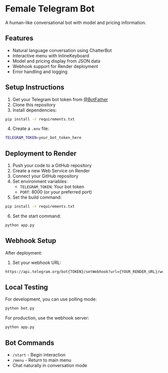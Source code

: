 # Female Telegram Bot

A human-like conversational bot with model and pricing information.

## Features
- Natural language conversation using ChatterBot
- Interactive menu with InlineKeyboard
- Model and pricing display from JSON data
- Webhook support for Render deployment
- Error handling and logging

## Setup Instructions

1. Get your Telegram bot token from [@BotFather](https://t.me/BotFather)
2. Clone this repository
3. Install dependencies:
```bash
pip install -r requirements.txt
```

4. Create a `.env` file:
```bash
TELEGRAM_TOKEN=your_bot_token_here
```

## Deployment to Render

1. Push your code to a GitHub repository
2. Create a new Web Service on Render
3. Connect your GitHub repository
4. Set environment variables:
   - `TELEGRAM_TOKEN`: Your bot token
   - `PORT`: 8000 (or your preferred port)
5. Set the build command:
```bash
pip install -r requirements.txt
```
6. Set the start command:
```bash
python app.py
```

## Webhook Setup

After deployment:
1. Set your webhook URL:
```bash
https://api.telegram.org/bot{TOKEN}/setWebhook?url={YOUR_RENDER_URL}/webhook
```

## Local Testing

For development, you can use polling mode:
```bash
python bot.py
```

For production, use the webhook server:
```bash
python app.py
```

## Bot Commands
- `/start` - Begin interaction
- `/menu` - Return to main menu
- Chat naturally in conversation mode
